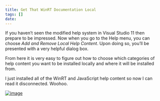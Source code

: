 ```yaml
---
title: Get That WinRT Documentation Local
tags: []
date: 
---
```


If you haven&rsquo;t seen the modified help system in Visual Studio 11 then prepare to be impressed. Now when you go to the Help menu, you can choose _Add and Remove Local Help Content_. Upon doing so, you&rsquo;ll be presented with a very helpful dialog box.

From here it is very easy to figure out how to choose which categories of help content you want to be installed locally and where it will be installed from.

I just installed all of the WinRT and JavaScript help content so now I can read it disconnected. Woohoo.

[![](http://codefoster.blob.core.windows.net/site/image/6f36f0dd527c44c7acf57a8a212b1b96/get-that-winrt-documentation-local_01_1.png "image")](http://{fix}/image.axd?picture=WindowsLiveWriter/GetThatWinRTDocumentationLocal/7940C87B/image.png)